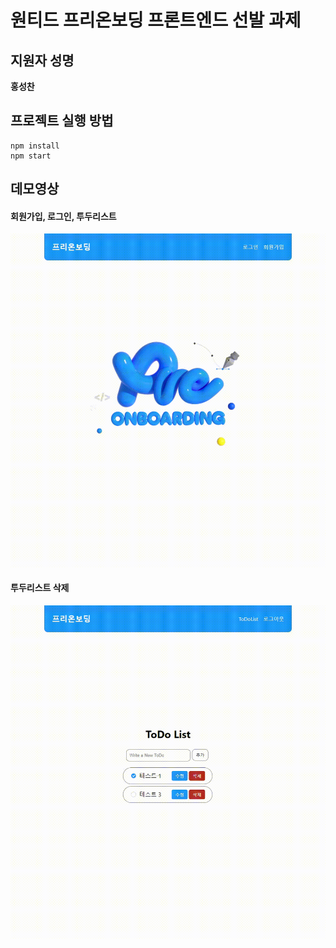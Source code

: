 # 원티드 프리온보딩 프론트엔드 선발 과제

## 지원자 성명
<b>홍성찬</b>

## 프로젝트 실행 방법
```
npm install
npm start
```

## 데모영상
#### 회원가입, 로그인, 투두리스트
![전과정](https://github.com/Hschan2/wanted-pre-onboarding-frontend/blob/main/public/onboarding_todolist.gif?raw=true)

#### 투두리스트 삭제
![투두삭제](https://github.com/Hschan2/wanted-pre-onboarding-frontend/blob/main/public/onboarding_delete.gif?raw=true)
